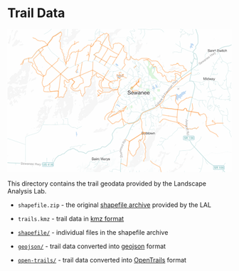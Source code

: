 # Trail Data

![screenshot](screenshot.png)

This directory contains the trail geodata provided by the Landscape Analysis Lab.

* `shapefile.zip` - the original [shapefile archive](https://en.wikipedia.org/wiki/Shapefile) provided by the LAL

* `trails.kmz` - trail data in [kmz format](https://en.wikipedia.org/wiki/Keyhole_Markup_Language)

* [`shapefile/`](shapefile) - individual files in the shapefile archive

* [`geojson/`](geojson) - trail data converted into [geojson](https://en.wikipedia.org/wiki/GeoJSON) format

* [`open-trails/`](open-trails) - trail data converted into [OpenTrails](http://www.opentraildata.org) format

